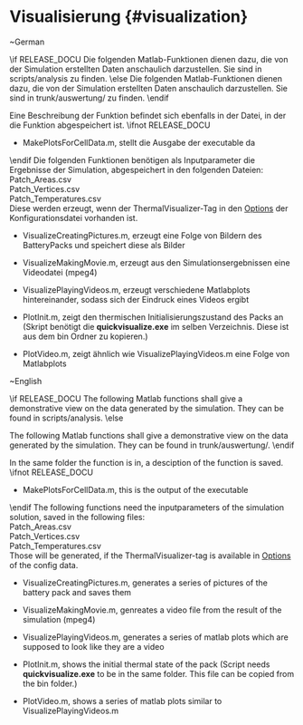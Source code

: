 ﻿Visualisierung      {#visualization}
==========
\~German

\if RELEASE_DOCU
Die folgenden Matlab-Funktionen dienen dazu, die von der Simulation erstellten Daten anschaulich darzustellen.
Sie sind in scripts/analysis zu finden.
\else
Die folgenden Matlab-Funktionen dienen dazu, die von der Simulation erstellten Daten anschaulich darzustellen.
Sie sind in trunk/auswertung/ zu finden.
\endif

Eine Beschreibung der Funktion befindet sich ebenfalls in der Datei, in der die Funktion abgespeichert ist.
\ifnot RELEASE_DOCU
- MakePlotsForCellData.m,	stellt die Ausgabe der executable da

\endif
Die folgenden Funktionen benötigen als Inputparameter die Ergebnisse der Simulation, abgespeichert in den folgenden Dateien:<br/>
Patch_Areas.csv <br/>
Patch_Vertices.csv <br/>
Patch_Temperatures.csv <br/>
Diese werden erzeugt, wenn der ThermalVisualizer-Tag in den [Options](xmloption.html) der Konfigurationsdatei vorhanden ist.


- VisualizeCreatingPictures.m,	erzeugt eine Folge von Bildern des BatteryPacks und speichert diese als Bilder
- VisualizeMakingMovie.m,	erzeugt aus den Simulationsergebnissen eine Videodatei (mpeg4)
- VisualizePlayingVideos.m,	erzeugt verschiedene Matlabplots hintereinander, sodass sich der Eindruck eines Videos ergibt

- PlotInit.m,	zeigt den thermischen Initialisierungszustand des Packs an (Skript benötigt die **quickvisualize.exe** im selben Verzeichnis. Diese ist aus dem bin Ordner zu kopieren.)
- PlotVideo.m,	zeigt ähnlich wie VisualizePlayingVideos.m eine Folge von Matlabplots

\~English

\if RELEASE_DOCU
The following Matlab functions shall give a demonstrative view on the data generated by the simulation.
They can be found in scripts/analysis.
\else

The following Matlab functions shall give a demonstrative view on the data generated by the simulation.
They can be found in trunk/auswertung/.
\endif

In the same folder the function is in, a desciption of the function is saved.
\ifnot RELEASE_DOCU
- MakePlotsForCellData.m,	this is the output of the executable

\endif
The following functions need the inputparameters of the simulation solution, saved in the following files:<br/>
Patch_Areas.csv <br/>
Patch_Vertices.csv <br/>
Patch_Temperatures.csv <br/>
Those will be generated, if the ThermalVisualizer-tag is available in [Options](xmloption.html) of the config data.


- VisualizeCreatingPictures.m,	generates a series of pictures of the battery pack and saves them
- VisualizeMakingMovie.m,	genreates a video file from the result of the simulation (mpeg4)
- VisualizePlayingVideos.m,	generates a series of matlab plots which are supposed to look like they are a video

- PlotInit.m,	shows the initial thermal state of the pack (Script needs **quickvisualize.exe** to be in the same folder. This file can be copied from the bin folder.)
- PlotVideo.m,	shows a series of matlab plots similar to VisualizePlayingVideos.m
